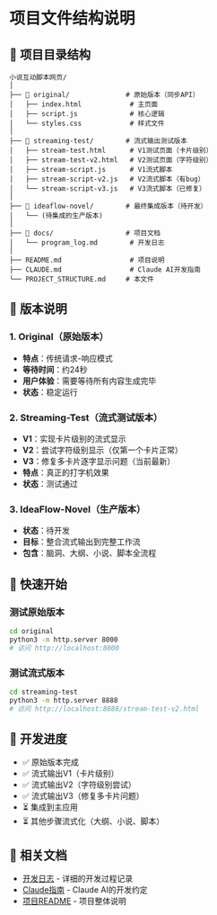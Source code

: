# 项目文件结构说明

## 📁 项目目录结构

```
小说互动脚本网页/
│
├── 📂 original/              # 原始版本（同步API）
│   ├── index.html            # 主页面
│   ├── script.js             # 核心逻辑
│   └── styles.css            # 样式文件
│
├── 📂 streaming-test/        # 流式输出测试版本
│   ├── stream-test.html      # V1测试页面（卡片级别）
│   ├── stream-test-v2.html   # V2测试页面（字符级别）
│   ├── stream-script.js      # V1流式脚本
│   ├── stream-script-v2.js   # V2流式脚本（有bug）
│   └── stream-script-v3.js   # V3流式脚本（已修复）
│
├── 📂 ideaflow-novel/        # 最终集成版本（待开发）
│   └── (待集成的生产版本)
│
├── 📂 docs/                  # 项目文档
│   └── program_log.md        # 开发日志
│
├── README.md                 # 项目说明
├── CLAUDE.md                 # Claude AI开发指南
└── PROJECT_STRUCTURE.md     # 本文件

```

## 🔄 版本说明

### 1. Original（原始版本）
- **特点**：传统请求-响应模式
- **等待时间**：约24秒
- **用户体验**：需要等待所有内容生成完毕
- **状态**：稳定运行

### 2. Streaming-Test（流式测试版本）
- **V1**：实现卡片级别的流式显示
- **V2**：尝试字符级别显示（仅第一个卡片正常）
- **V3**：修复多卡片逐字显示问题（当前最新）
- **特点**：真正的打字机效果
- **状态**：测试通过

### 3. IdeaFlow-Novel（生产版本）
- **状态**：待开发
- **目标**：整合流式输出到完整工作流
- **包含**：脑洞、大纲、小说、脚本全流程

## 🚀 快速开始

### 测试原始版本
```bash
cd original
python3 -m http.server 8000
# 访问 http://localhost:8000
```

### 测试流式版本
```bash
cd streaming-test
python3 -m http.server 8888
# 访问 http://localhost:8888/stream-test-v2.html
```

## 📝 开发进度

- ✅ 原始版本完成
- ✅ 流式输出V1（卡片级别）
- ✅ 流式输出V2（字符级别尝试）
- ✅ 流式输出V3（修复多卡片问题）
- ⏳ 集成到主应用
- ⏳ 其他步骤流式化（大纲、小说、脚本）

## 🔗 相关文档

- [开发日志](docs/program_log.md) - 详细的开发过程记录
- [Claude指南](CLAUDE.md) - Claude AI的开发约定
- [项目README](README.md) - 项目整体说明